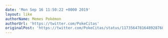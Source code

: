```yaml
---
date: 'Mon Sep 16 11:50:22 +0000 2019'
layout: like
authorName: Memes Pokémon
authorUrl: 'https://twitter.com/PokeCitas'
originalPost: 'https://twitter.com/PokeCitas/status/1173564781648928768'
---
```


